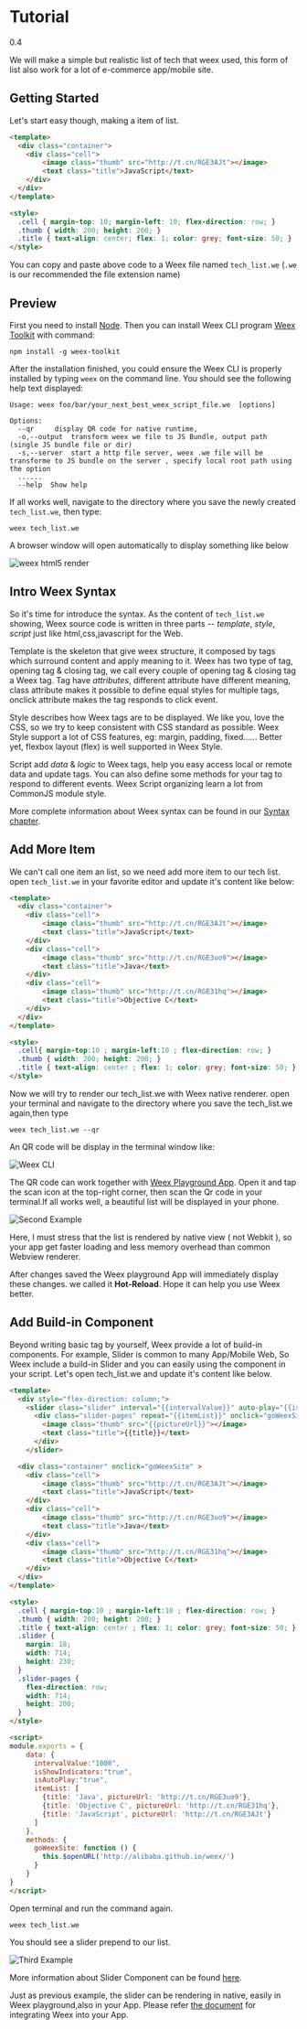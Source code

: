 # Tutorial

<span class="weex-version">0.4</span>

We will make a simple but realistic list of tech that weex used, this form of list also work for a lot of e-commerce app/mobile site.

## Getting Started

Let's start easy though, making a item of list.

```html
<template>
  <div class="container">
    <div class="cell">
        <image class="thumb" src="http://t.cn/RGE3AJt"></image>
        <text class="title">JavaScript</text>
    </div>
  </div>
</template>

<style>
  .cell { margin-top: 10; margin-left: 10; flex-direction: row; }
  .thumb { width: 200; height: 200; }
  .title { text-align: center; flex: 1; color: grey; font-size: 50; }
</style>
```

You can copy and paste above code to a Weex file named `tech_list.we` (`.we` is our recommended the file extension name)

## Preview

First you need to install [Node](https://nodejs.org/en/download/stable/). Then you can install Weex CLI program  [Weex Toolkit](https://www.npmjs.com/package/weex-toolkit) with command:

```
npm install -g weex-toolkit
```

After the installation finished, you could ensure the Weex CLI is properly installed by typing `weex` on the command line. You should see the following help text displayed:

```
Usage: weex foo/bar/your_next_best_weex_script_file.we  [options]

Options:
  --qr     display QR code for native runtime, 
  -o,--output  transform weex we file to JS Bundle, output path (single JS bundle file or dir)
  -s,--server  start a http file server, weex .we file will be transforme to JS bundle on the server , specify local root path using the option  
  ......
  --help  Show help                    
```

If all works well, navigate to the directory where you save the newly created `tech_list.we`, then type:

```
weex tech_list.we
```

A browser window will open automatically  to display  something like below

![weex html5 render](http://gtms02.alicdn.com/tps/i2/TB1y151LVXXXXXXaXXXoRYgWVXX-495-584.jpg)

## Intro Weex Syntax

So it's time for introduce the syntax. As the content of `tech_list.we` showing, Weex source code is written in three parts -- *template*, *style*, *script* just like html,css,javascript for the Web.

Template is the skeleton that give weex structure, it composed by tags which surround content and apply meaning to it. Weex has two type of tag, opening tag & closing tag, we call every couple of opening tag & closing tag a Weex tag. Tag have *attributes*, different attribute have different meaning, class attribute makes it possible to define equal styles for multiple tags, onclick attribute makes the tag responds to click event.

Style describes how Weex tags are to be displayed. We like you, love the CSS, so we try to keep consistent with CSS standard as possible. Weex Style support a lot of CSS features, eg: margin, padding, fixed...... Better yet, flexbox layout (flex) is well supported in Weex Style.

Script add *data* & *logic* to Weex tags, help you easy access local or remote data and update tags. You can also define some methods for your tag to respond to different events. Weex Script organizing learn a lot from CommonJS module style.

More complete information about Weex syntax can be found in our [Syntax chapter](syntax/main.md).

## Add More Item

We can't call one item an list, so we need add more item to our tech list. open `tech_list.we` in your favorite editor and update it's content like below:

```html
<template>
  <div class="container">
    <div class="cell">
        <image class="thumb" src="http://t.cn/RGE3AJt"></image>
        <text class="title">JavaScript</text>
    </div>
    <div class="cell">
        <image class="thumb" src="http://t.cn/RGE3uo9"></image>
        <text class="title">Java</text>
    </div>
    <div class="cell">
        <image class="thumb" src="http://t.cn/RGE31hq"></image>
        <text class="title">Objective C</text>
    </div>
  </div>
</template>

<style>
  .cell{ margin-top:10 ; margin-left:10 ; flex-direction: row; }
  .thumb { width: 200; height: 200; }
  .title { text-align: center ; flex: 1; color: grey; font-size: 50; }
</style>
```

Now we will try to  render our  tech_list.we  with Weex native renderer.  open your terminal and  navigate to the directory where you save the tech_list.we again,then type

```
weex tech_list.we --qr

```

An QR code will be display in the terminal window like:

![Weex CLI](images/tut-cli-qrcode.png)

The QR code can work together with [Weex Playground App](http://alibaba.github.io/weex/download.html). Open it and tap the scan icon at the top-right corner, then scan the Qr code in your terminal.If all works well, a beautiful list will be displayed in your phone.

![Second Example](images/tut-second.png)

Here, I must stress that the list is rendered by native view ( not Webkit ), so your app get faster loading and less memory overhead than common Webview renderer.

After changes saved the Weex playground App will immediately display these changes. we called it **Hot-Reload**. Hope it can help you use Weex better.

## Add Build-in Component

Beyond writing basic tag by yourself, Weex provide a lot of build-in components. For example, Slider is common to many App/Mobile Web, So Weex include a build-in Slider and you can easily using the component in your script. Let's open tech_list.we and update it's content like below.

```html
<template>
  <div style="flex-direction: column;">
    <slider class="slider" interval="{{intervalValue}}" auto-play="{{isAutoPlay}}" >
      <div class="slider-pages" repeat="{{itemList}}" onclick="goWeexSite" >
        <image class="thumb" src="{{pictureUrl}}"></image>
        <text class="title">{{title}}</text>
      </div>
    </slider>

  <div class="container" onclick="goWeexSite" >
    <div class="cell">
        <image class="thumb" src="http://t.cn/RGE3AJt"></image>
        <text class="title">JavaScript</text>
    </div>
    <div class="cell">
        <image class="thumb" src="http://t.cn/RGE3uo9"></image>
        <text class="title">Java</text>
    </div>
    <div class="cell">
        <image class="thumb" src="http://t.cn/RGE31hq"></image>
        <text class="title">Objective C</text>
    </div>
  </div>
</template>

<style>
  .cell { margin-top:10 ; margin-left:10 ; flex-direction: row; }
  .thumb { width: 200; height: 200; }
  .title { text-align: center ; flex: 1; color: grey; font-size: 50; }
  .slider {
    margin: 18;
    width: 714;
    height: 230;
  }
  .slider-pages {
    flex-direction: row;
    width: 714;
    height: 200;
  }
</style>

<script>
module.exports = {
    data: {
      intervalValue:"1000",
      isShowIndicators:"true",
      isAutoPlay:"true",
      itemList: [
        {title: 'Java', pictureUrl: 'http://t.cn/RGE3uo9'},
        {title: 'Objective C', pictureUrl: 'http://t.cn/RGE31hq'},
        {title: 'JavaScript', pictureUrl: 'http://t.cn/RGE3AJt'}
      ]
    },
    methods: {
      goWeexSite: function () {
        this.$openURL('http://alibaba.github.io/weex/')
      }
    }
}
</script>
```

Open terminal and run the command again.

```
weex tech_list.we
```

You should see a slider prepend to our list.

![Third Example](images/tut4.gif)

More information about Slider Component can be found [here](components/slider.md).

Just as previous example, the slider can be rendering in native, easily in Weex playground,also in your App. Please refer [the document](advanced/integrate-to-android.md) for integrating Weex into your App.
